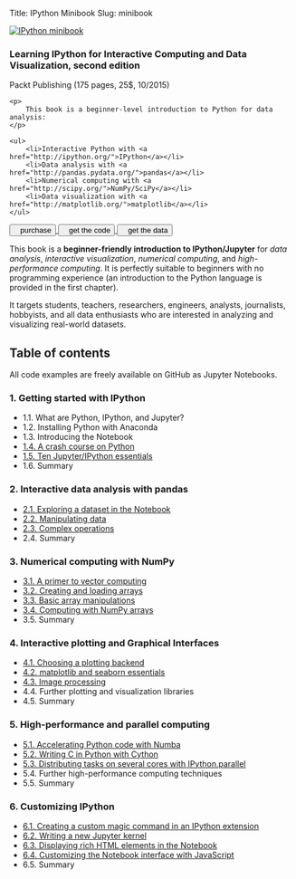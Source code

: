 Title: IPython Minibook
Slug: minibook

<div class="pure-g">
<div class="book-cover pure-u-1 pure-u-sm-1-3">
    <a href="https://www.packtpub.com/big-data-and-business-intelligence/learning-ipython-interactive-computing-and-data-visualization-sec"><img src="/images/minibook.jpg" alt="IPython minibook" /></a>
</div>

<div class="book-descr pure-u-1 pure-u-sm-2-3">
<div class="box">
    <h3>Learning IPython for Interactive Computing and Data Visualization, second edition</h3>
    <div class="sub-header-3">Packt Publishing (175 pages, 25$, 10/2015)</div>

    <p>
        This book is a beginner-level introduction to Python for data analysis:
    </p>

    <ul>
        <li>Interactive Python with <a href="http://ipython.org/">IPython</a></li>
        <li>Data analysis with <a href="http://pandas.pydata.org/">pandas</a></li>
        <li>Numerical computing with <a href="http://scipy.org/">NumPy/SciPy</a></li>
        <li>Data visualization with <a href="http://matplotlib.org/">matplotlib</a></li>
    </ul>
</div>
</div>
</div>

<div class="buttons-books buttons-book1">
    <a href="https://www.packtpub.com/big-data-and-business-intelligence/learning-ipython-interactive-computing-and-data-visualization-sec">
        <button class="pure-button button-book2-order"><i class="fa fa-shopping-cart"></i>&nbsp;&nbsp;&nbsp;purchase</button>
    </a>
    <a href="https://github.com/ipython-books/minibook-2nd-code">
        <button class="pure-button button-book2-code"><i class="fa fa-code"></i>&nbsp;&nbsp;&nbsp;get the code</button>
    </a>
    <a href="https://github.com/ipython-books/minibook-2nd-data">
        <button class="pure-button button-book2-data"><i class="fa fa-database"></i>&nbsp;&nbsp;&nbsp;get the data</button>
    </a>
</div>


This book is a **beginner-friendly introduction to IPython/Jupyter** for *data analysis*, *interactive visualization*, *numerical computing*, and *high-performance computing*. It is perfectly suitable to beginners with no programming experience (an introduction to the Python language is provided in the first chapter).

It targets students, teachers, researchers, engineers, analysts, journalists,  hobbyists, and all data enthusiasts who are interested in analyzing and visualizing real-world datasets.


## Table of contents

All code examples are freely available on GitHub as Jupyter Notebooks.

### 1. Getting started with IPython

* 1.1. What are Python, IPython, and Jupyter?
* 1.2. Installing Python with Anaconda
* 1.3. Introducing the Notebook
* [1.4. A crash course on Python](http://nbviewer.ipython.org/github/ipython-books/minibook-2nd-code/blob/master/chapter1/14-python.ipynb)
* [1.5. Ten Jupyter/IPython essentials](http://nbviewer.ipython.org/github/ipython-books/minibook-2nd-code/blob/master/chapter1/15-ten.ipynb)
* 1.6. Summary

### 2. Interactive data analysis with pandas

* [2.1. Exploring a dataset in the Notebook](http://nbviewer.ipython.org/github/ipython-books/minibook-2nd-code/blob/master/chapter2/21-exploring.ipynb)
* [2.2. Manipulating data](http://nbviewer.ipython.org/github/ipython-books/minibook-2nd-code/blob/master/chapter2/22-manipulating.ipynb)
* [2.3. Complex operations](http://nbviewer.ipython.org/github/ipython-books/minibook-2nd-code/blob/master/chapter2/23-groupby.ipynb)
* 2.4. Summary

### 3. Numerical computing with NumPy

* [3.1. A primer to vector computing](http://nbviewer.ipython.org/github/ipython-books/minibook-2nd-code/blob/master/chapter3/31-primer.ipynb)
* [3.2. Creating and loading arrays](http://nbviewer.ipython.org/github/ipython-books/minibook-2nd-code/blob/master/chapter3/32-creating.ipynb)
* [3.3. Basic array manipulations](http://nbviewer.ipython.org/github/ipython-books/minibook-2nd-code/blob/master/chapter3/33-basic.ipynb)
* [3.4. Computing with NumPy arrays](http://nbviewer.ipython.org/github/ipython-books/minibook-2nd-code/blob/master/chapter3/34-computing.ipynb)
* 3.5. Summary

### 4. Interactive plotting and Graphical Interfaces

* [4.1. Choosing a plotting backend](http://nbviewer.ipython.org/github/ipython-books/minibook-2nd-code/blob/master/chapter4/41-notebook.ipynb)
* [4.2. matplotlib and seaborn essentials](http://nbviewer.ipython.org/github/ipython-books/minibook-2nd-code/blob/master/chapter4/42-mpl.ipynb)
* [4.3. Image processing](http://nbviewer.ipython.org/github/ipython-books/minibook-2nd-code/blob/master/chapter4/43-image.ipynb)
* 4.4. Further plotting and visualization libraries
* 4.5. Summary

### 5. High-performance and parallel computing

* [5.1. Accelerating Python code with Numba](http://nbviewer.ipython.org/github/ipython-books/minibook-2nd-code/blob/master/chapter5/51-numba.ipynb)
* [5.2. Writing C in Python with Cython](http://nbviewer.ipython.org/github/ipython-books/minibook-2nd-code/blob/master/chapter5/52-cython.ipynb)
* [5.3. Distributing tasks on several cores with IPython.parallel](http://nbviewer.ipython.org/github/ipython-books/minibook-2nd-code/blob/master/chapter5/53-parallel.ipynb)
* 5.4. Further high-performance computing techniques
* 5.5. Summary

### 6. Customizing IPython

* [6.1. Creating a custom magic command in an IPython extension](http://nbviewer.ipython.org/github/ipython-books/minibook-2nd-code/blob/master/chapter6/61-magic.ipynb)
* [6.2. Writing a new Jupyter kernel](http://nbviewer.ipython.org/github/ipython-books/minibook-2nd-code/blob/master/chapter6/62-kernel.ipynb)
* [6.3. Displaying rich HTML elements in the Notebook](http://nbviewer.ipython.org/github/ipython-books/minibook-2nd-code/blob/master/chapter6/63-rich.ipynb)
* [6.4. Customizing the Notebook interface with JavaScript](http://nbviewer.ipython.org/github/ipython-books/minibook-2nd-code/blob/master/chapter6/64-nbapp.ipynb)
* 6.5. Summary
